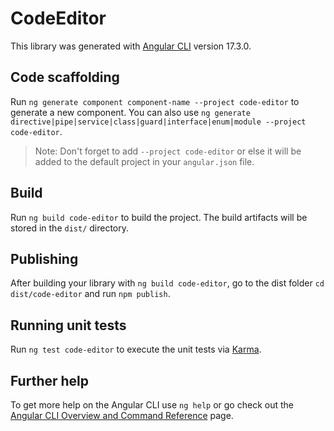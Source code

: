 # CodeEditor

This library was generated with [Angular CLI](https://github.com/angular/angular-cli) version 17.3.0.

## Code scaffolding

Run `ng generate component component-name --project code-editor` to generate a new component. You can also use `ng generate directive|pipe|service|class|guard|interface|enum|module --project code-editor`.
> Note: Don't forget to add `--project code-editor` or else it will be added to the default project in your `angular.json` file. 

## Build

Run `ng build code-editor` to build the project. The build artifacts will be stored in the `dist/` directory.

## Publishing

After building your library with `ng build code-editor`, go to the dist folder `cd dist/code-editor` and run `npm publish`.

## Running unit tests

Run `ng test code-editor` to execute the unit tests via [Karma](https://karma-runner.github.io).

## Further help

To get more help on the Angular CLI use `ng help` or go check out the [Angular CLI Overview and Command Reference](https://angular.io/cli) page.
